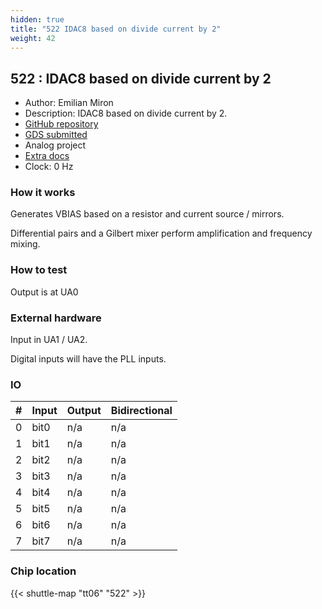 ```yaml
---
hidden: true
title: "522 IDAC8 based on divide current by 2"
weight: 42
---
```


## 522 : IDAC8 based on divide current by 2

* Author: Emilian Miron
* Description: IDAC8 based on divide current by 2.
* [GitHub repository](https://github.com/diferential/tt06-rf-playground)
* [GDS submitted](https://github.com/diferential/tt06-rf-playground/actions/runs/8758383324)
* Analog project
* [Extra docs](None)
* Clock: 0 Hz

### How it works

Generates VBIAS based on a resistor and current source / mirrors.

Differential pairs and a Gilbert mixer perform amplification and frequency mixing.

### How to test

Output is at UA0

### External hardware

Input in UA1 / UA2.

Digital inputs will have the PLL inputs.


### IO

| # | Input          | Output         | Bidirectional   |
| - | -------------- | -------------- | --------------- |
| 0 | bit0 | n/a | n/a |
| 1 | bit1 | n/a | n/a |
| 2 | bit2 | n/a | n/a |
| 3 | bit3 | n/a | n/a |
| 4 | bit4 | n/a | n/a |
| 5 | bit5 | n/a | n/a |
| 6 | bit6 | n/a | n/a |
| 7 | bit7 | n/a | n/a |

### Chip location

{{< shuttle-map "tt06" "522" >}}
